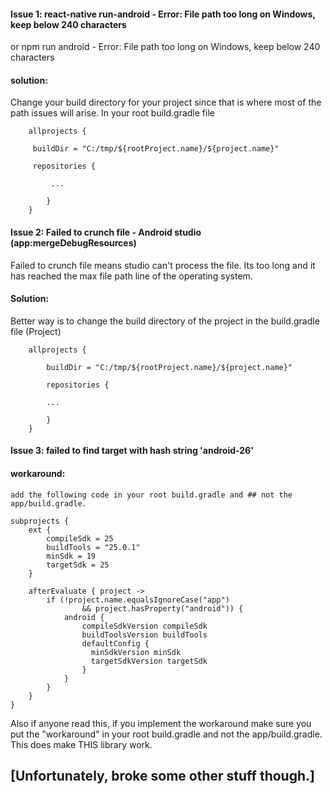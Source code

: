 #### Issue 1: react-native run-android - Error: File path too long on Windows, keep below 240 characters
  or npm run android - Error: File path too long on Windows, keep below 240 characters

#### solution:

Change your build directory for your project since that is where most of the path issues will arise.
In your root build.gradle file

```
    allprojects {

     buildDir = "C:/tmp/${rootProject.name}/${project.name}"

     repositories {

         ...

        }
    }
```

#### Issue 2: Failed to crunch file - Android studio (app:mergeDebugResources)
  Failed to crunch file means studio can't process the file. Its too long and it has reached the max file path line of the operating system.

#### Solution:

Better way is to change the build directory of the project in the build.gradle file (Project)

```
    allprojects {

        buildDir = "C:/tmp/${rootProject.name}/${project.name}"

        repositories {

        ...

        }
    }
```

#### Issue 3: failed to find target with hash string 'android-26'

#### workaround: 

```
add the following code in your root build.gradle and ## not the app/build.gradle.

subprojects {
    ext {
        compileSdk = 25
        buildTools = "25.0.1"
        minSdk = 19
        targetSdk = 25
    }

    afterEvaluate { project ->
        if (!project.name.equalsIgnoreCase("app")
                && project.hasProperty("android")) {
            android {
                compileSdkVersion compileSdk
                buildToolsVersion buildTools
                defaultConfig {
                  minSdkVersion minSdk
                  targetSdkVersion targetSdk
                }
            }
        }
    }
}
```

Also if anyone read this, if you implement the workaround make sure you put the "workaround" in your root build.gradle and not the app/build.gradle. This does make THIS library work.

## [Unfortunately, broke some other stuff though.]

